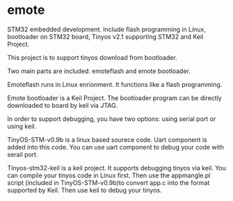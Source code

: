# emote
STM32 embedded development. Include flash programming in Linux, bootloader on STM32 board, Tinyos v2.1 supporting STM32 and Keil Project.

This project is to support tinyos download from bootloader. 

Two main parts are included: emoteflash and emote bootloader.

Emoteflash runs in Linux enrionment. It functions like a flash programming.

Emote bootloader is a Keil Project. The bootloader program can be directly downloaded to board by keil via JTAG.

In order to support debugging, you have two options: using serial port or using keil.

TinyOS-STM-v0.9b is a linux based sourece code. Uart component is added into this code. 
You can use uart component to debug your code with serail port.

Tinyos-stm32-keil is a keil project. It supports debugging tinyos via keil. You can compile your tinyos code in Linux first. 
Then use the appmangle.pl script (included in TinyOS-STM-v0.9b)to convert app.c into the format supported by Keil. Then use keil
to debug your tinyos.  
